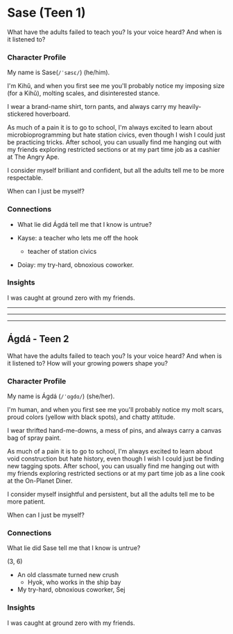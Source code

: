 # Sase (Teen 1)

What have the adults failed to teach you?
Is your voice heard? And when is it listened to?


### Character Profile
My name is Sase(`/ˈsæsɛ/`) (he/him).

I'm Kihǔ, and when you first see me you'll probably notice my imposing size (for a Kihǔ), molting scales, and disinterested stance.

I wear a brand-name shirt, torn pants, and always carry my heavily-stickered hoverboard.

As much of a pain it is to go to school, I'm always excited to learn about microbioprogramming but hate station civics, even though I wish I could just be practicing tricks. After school, you can usually find me hanging out with my friends exploring restricted sections or at my part time job as a cashier at The Angry Ape.

I consider myself brilliant and confident, but all the adults tell me to be more respectable.

When can I just be myself?

### Connections
* What lie did Ágdá tell me that I know is untrue?

* Kayse: a teacher who lets me off the hook
	- teacher of station civics
* Doiay: my try-hard, obnoxious coworker.

### Insights
I was caught at ground zero with my friends.

-----------------------------------------
-----------------------------------------
-----------------------------------------

## Ágdá - Teen 2
What have the adults failed to teach you?
Is your voice heard? And when is it listened to?
How will your growing powers shape you?


### Character Profile
My name is Ágdá (`/ˈɑgdɑ/`) (she/her).

I'm human, and when you first see me you'll probably notice my molt scars, proud colors (yellow with black spots), and chatty attitude.

I wear thrifted hand-me-downs, a mess of pins, and always carry a canvas bag of spray paint.

As much of a pain it is to go to school, I'm always excited to learn about void construction but hate history, even though I wish I could just be finding new tagging spots. After school, you can usually find me hanging out with my friends exploring restricted sections or at my part time job as a line cook at the On-Planet Diner.

I consider myself insightful and persistent, but all the adults tell me to be more patient.

When can I just be myself?

### Connections
What lie did Sase tell me that I know is untrue?

(3, 6)
* An old classmate turned new crush
	- Hyok, who works in the ship bay
* My try-hard, obnoxious coworker, Sej

### Insights
I was caught at ground zero with my friends.